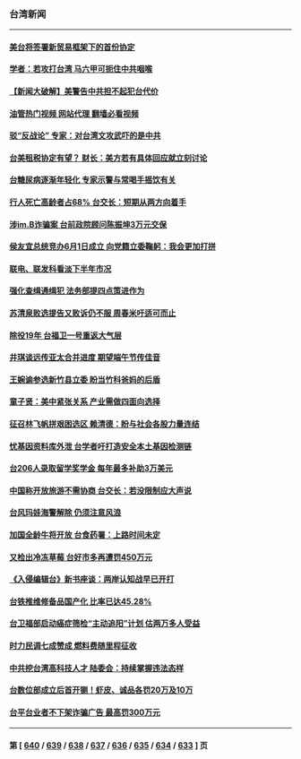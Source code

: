 ### 台湾新闻
---
#### [美台将签署新贸易框架下的首份协定](../../pages/ncid1349361/n14007744.md?06012045) 
#### [学者：若攻打台湾 马六甲可扼住中共咽喉](../../pages/ncid1349361/n14007573.md?06012045) 
#### [【新闻大破解】美警告中共担不起犯台代价](../../pages/ncid1349361/n14007516.md?06012045) 
#### [油管热门视频 网站代理 翻墙必看视频](http://138.2.39.72:81/youtube.html?epic-marker?06012045)
#### [驳“反战论” 专家：对台湾文攻武吓的是中共](../../pages/ncid1349361/n14007238.md?06012045) 
#### [台美租税协定有望？ 财长：美方若有具体回应就立刻讨论](../../pages/ncid1349361/n14007452.md?06012045) 
#### [台糖尿病逐渐年轻化 专家示警与常喝手摇饮有关](../../pages/ncid1349361/n14007453.md?06012045) 
#### [行人死亡高龄者占68% 台交长：短期从两方向着手](../../pages/ncid1349361/n14007421.md?06012045) 
#### [涉im.B诈骗案 台前政院顾问陈振坤3万元交保](../../pages/ncid1349361/n14007413.md?06012045) 
#### [侯友宜总统竞办6月1日成立 向党籍立委鞠躬：我会更加打拼](../../pages/ncid1349361/n14007390.md?06012045) 
#### [联电、联发科看淡下半年市况](../../pages/ncid1349361/n14007339.md?06012045) 
#### [强化查缉通缉犯 法务部提四点策进作为](../../pages/ncid1349361/n14007377.md?06012045) 
#### [苏清泉败选提告又败诉仍不服 周春米吁适可而止](../../pages/ncid1349361/n14007376.md?06012045) 
#### [除役19年 台福卫一号重返大气层](../../pages/ncid1349361/n14007346.md?06012045) 
#### [井琪谈远传亚太合并进度 期望端午节传佳音](../../pages/ncid1349361/n14007351.md?06012045) 
#### [王婉谕参选新竹县立委 盼当竹科爸妈的后盾](../../pages/ncid1349361/n14007356.md?06012045) 
#### [童子贤：美中紧张关系 产业需做四面向选择](../../pages/ncid1349361/n14007355.md?06012045) 
#### [征召林飞帆拼艰困选区 赖清德：盼与社会各股力量连结](../../pages/ncid1349361/n14007353.md?06012045) 
#### [忧基因资料库外泄 台学者吁打造安全本土基因检测链](../../pages/ncid1349361/n14007330.md?06012045) 
#### [台206人录取留学奖学金 每年最多补助3万美元](../../pages/ncid1349361/n14007329.md?06012045) 
#### [中国称开放旅游不需协商 台交长：若没限制应大声说](../../pages/ncid1349361/n14007322.md?06012045) 
#### [台风玛娃海警解除 仍须注意风浪](../../pages/ncid1349361/n14007308.md?06012045) 
#### [加国全龄牛将开放 台食药署：上路时间未定](../../pages/ncid1349361/n14007303.md?06012045) 
#### [又检出冷冻草莓  台好市多再遭罚450万元](../../pages/ncid1349361/n14007304.md?06012045) 
#### [《入侵编辑台》新书座谈：两岸认知战早已开打](../../pages/ncid1349361/n14006626.md?06012045) 
#### [台铁推维修备品国产化 比率已达45.28%](../../pages/ncid1349361/n14006777.md?06012045) 
#### [台卫福部启动癌症筛检“主动追阳”计划 估两万多人受益](../../pages/ncid1349361/n14006785.md?06012045) 
#### [时力民调七成赞成 燃料费随里程征收](../../pages/ncid1349361/n14006783.md?06012045) 
#### [中共挖台湾高科技人才 陆委会：持续掌握违法态样](../../pages/ncid1349361/n14006763.md?06012045) 
#### [台数位部成立后首开铡！虾皮、诚品各罚20万及10万](../../pages/ncid1349361/n14006764.md?06012045) 
#### [台平台业者不下架诈骗广告 最高罚300万元](../../pages/ncid1349361/n14006752.md?06012045) 

---
#### 第 [ [640](./640.md?06012045) / [639](./639.md?06012045) / [638](./638.md?06012045) / [637](./637.md?06012045) / [636](./636.md?06012045) / [635](./635.md?06012045) / [634](./634.md?06012045) / [633](./633.md?06012045) ] 页

